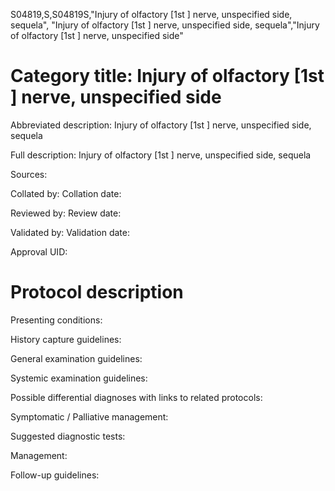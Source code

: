 S04819,S,S04819S,"Injury of olfactory [1st ] nerve, unspecified side, sequela", "Injury of olfactory [1st ] nerve, unspecified side, sequela","Injury of olfactory [1st ] nerve, unspecified side"
# Category title: Injury of olfactory [1st ] nerve, unspecified side

Abbreviated description: Injury of olfactory [1st ] nerve, unspecified side, sequela

Full description: Injury of olfactory [1st ] nerve, unspecified side, sequela

Sources:

Collated by:
Collation date:

Reviewed by:
Review date:

Validated by:
Validation date:

Approval UID:

# Protocol description

Presenting conditions:

History capture guidelines:

General examination guidelines:

Systemic examination guidelines:

Possible differential diagnoses with links to related protocols:

Symptomatic / Palliative management:

Suggested diagnostic tests:

Management:

Follow-up guidelines:
